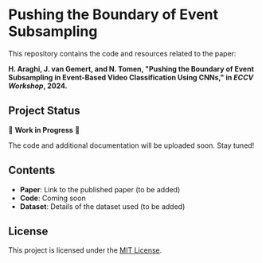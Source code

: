 # Pushing the Boundary of Event Subsampling

This repository contains the code and resources related to the paper:


**H. Araghi, J. van Gemert, and N. Tomen, "Pushing the Boundary of Event Subsampling in Event-Based Video Classification Using CNNs," in *ECCV Workshop*, 2024.**


## Project Status

🚧 **Work in Progress** 🚧

The code and additional documentation will be uploaded soon. Stay tuned!

## Contents

- **Paper**: Link to the published paper (to be added)
- **Code**: Coming soon
- **Dataset**: Details of the dataset used (to be added)

## License

This project is licensed under the [MIT License](LICENSE).

